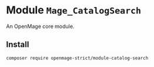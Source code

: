 # Module `Mage_CatalogSearch`

An OpenMage core module.

## Install

``` bash
composer require openmage-strict/module-catalog-search
```

